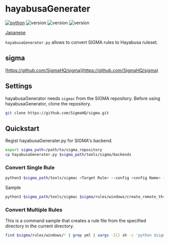# hayabusaGenerater
[![python](https://img.shields.io/badge/python-3.8-blue)](https://www.python.org/)
![version](https://img.shields.io/badge/Platform-Win-green)
![version](https://img.shields.io/badge/Platform-Lin-green)
![version](https://img.shields.io/badge/Platform-Mac-green)

[Japanese](./README.md)

`hayabusaGenerater.py` allows to convert SIGMA rules to Hayabusa ruleset.

## sigma

[https://github.com/SigmaHQ/sigma](https://github.com/SigmaHQ/sigma)

## Settings

hayabusaGenerator needs `sigmac` from the SIGMA repository.
Before using hayabusaGenerator, clone the repository.

```sh
git clone https://github.com/SigmaHQ/sigma.git
```

## Quickstart

Regist hayabusaGenerater.py for SIGMA's backend.

```sh
export sigma_path=/path/to/sigma_repository
cp hayabusaGenerater.py $sigma_path/tools/sigma/backends
```

### Convert Single Rule

```sh
python3 $sigma_path/tools/sigmac <Target Rule> --config <config Name> --target hayabusa
```

Sample
```sh
python3 $sigma_path/tools/sigmac $sigma/rules/windows/create_remote_thread/sysmon_cactustorch.yml --config $sigma_path/tools/config/generic/sysmon.yml --target hayabusa > sysmon_cactustorch.yml
```

### Convert Multiple Rules

This is a command sample that creates a rule file from the specified directory in the current directory.

```sh
find $sigma/rules/windows/* | grep yml | xargs -I{} sh -c 'python $sigma/tools/sigmac {} --config $sigma/tools/config/generic/sysmon.yml --target hayabusa > "$(basename {})"'
```
